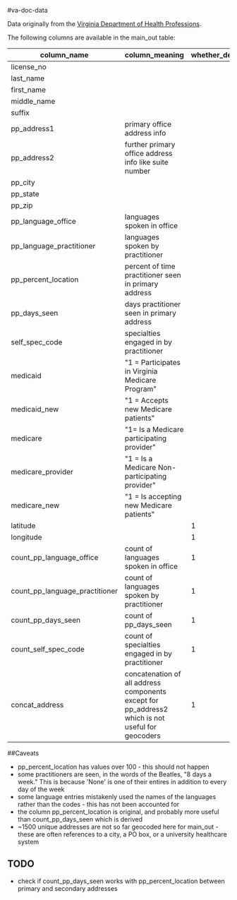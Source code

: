 #va-doc-data

Data originally from the [Virginia Department of Health Professions](www.dhp.virginia.gov/downloads/profiledata.asp).

The following columns are available in the main_out table:

column_name|column_meaning|whether_derived
---|---|---
license_no|
last_name|
first_name|
middle_name|
suffix|
pp_address1|primary office address info
pp_address2|further primary office address info like suite number
pp_city|
pp_state|
pp_zip|
pp_language_office|languages spoken in office
pp_language_practitioner|languages spoken by practitioner
pp_percent_location|percent of time practitioner seen in primary address
pp_days_seen|days practitioner seen in primary address
self_spec_code|specialties engaged in by practitioner
medicaid|"1 = Participates in Virginia Medicare Program"
medicaid_new|"1 = Accepts new Medicare patients"
medicare|"1= Is a Medicare participating provider"
medicare_provider|"1 = Is a Medicare Non-participating provider"
medicare_new|"1 = Is accepting new Medicare patients"
latitude||1
longitude||1
count_pp_language_office|count of languages spoken in office|1
count_pp_language_practitioner|count of languages spoken by practitioner|1
count_pp_days_seen|count of pp_days_seen|1
count_self_spec_code|count of specialties engaged in by practitioner|1
concat_address|concatenation of all address components except for pp_address2 which is not useful for geocoders|1

##Caveats

* pp_percent_location has values over 100 - this should not happen
* some practitioners are seen, in the words of the Beatles, "8 days a week."  This is because 'None' is one of their entires in addition to every day of the week
* some language entries mistakenly used the names of the languages rather than the codes - this has not been accounted for
* the column pp_percent_location is original, and probably more useful than count_pp_days_seen which is derived
* ~1500 unique addresses are not so far geocoded here for main_out - these are often references to a city, a PO box, or a university healthcare system

## TODO

* check if count_pp_days_seen works with pp_percent_location between primary and secondary addresses
